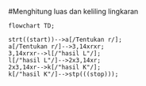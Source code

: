 #Menghitung luas dan keliling lingkaran

```mermaid
flowchart TD;

strt((start))-->a[/Tentukan r/];
a[/Tentukan r/]-->3,14xrxr;
3,14xrxr-->l[/"hasil L"/];
l[/"hasil L"/]-->2x3,14xr;
2x3,14xr-->k[/"hasil K"/];
k[/"hasil K"/]-->stp(((stop)));

```

